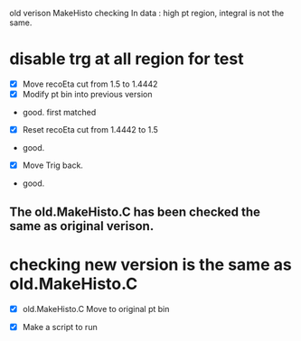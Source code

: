 old verison MakeHisto checking
In data : high pt region, integral is not the same.

# disable trg at all region for test
* [x] Move recoEta cut from 1.5 to 1.4442
* [x] Modify pt bin into previous version
 - good. first matched
* [x] Reset recoEta cut from 1.4442 to 1.5
 - good.
* [x] Move Trig back.
 - good.
## The old.MakeHisto.C has been checked the same as original verison.

# checking new version is the same as old.MakeHisto.C
* [x] old.MakeHisto.C Move to original pt bin
* [x] Make a script to run


